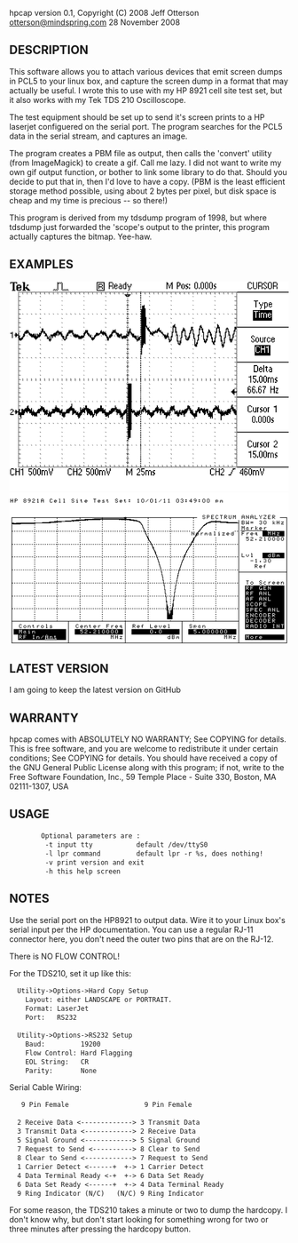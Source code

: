 hpcap version 0.1, Copyright (C) 2008 Jeff Otterson <otterson@mindspring.com>
28 November 2008

DESCRIPTION
-----------

  This software allows you to attach various devices that emit screen dumps
in PCL5 to your linux box, and capture the screen dump in a format that
may actually be useful.  I wrote this to use with my HP 8921 cell site test
set, but it also works with my Tek TDS 210 Oscilloscope.

  The test equipment should be set up to send it's screen prints to a
HP laserjet configuered on the serial port.  The program searches for the
PCL5 data in the serial stream, and captures an image.

  The program creates a PBM file as output, then calls the 'convert' utility
(from ImageMagick) to create a gif.  Call me lazy.  I did not want to write
my own gif output function, or bother to link some library to do that.
Should you decide to put that in, then I'd love to have a copy.  (PBM is the
least efficient storage method possible, using about 2 bytes per pixel,
but disk space is cheap and my time is precious -- so there!)

  This program is derived from my tdsdump program of 1998, but where tdsdump
just forwarded the 'scope's output to the printer, this program actually
captures the bitmap.  Yee-haw.

EXAMPLES
--------

![tds210 example](tds210.gif)
![hp8921a example](hp8921a.gif)

LATEST VERSION
--------------

I am going to keep the latest version on GitHub

WARRANTY
--------

hpcap comes with ABSOLUTELY NO WARRANTY; See COPYING for details.
This is free software, and you are welcome to redistribute it
under certain conditions; See COPYING for details.
You should have received a copy of the GNU General Public License
along with this program; if not, write to the Free Software
Foundation, Inc., 59 Temple Place - Suite 330, Boston, MA 02111-1307, USA

USAGE
------
```
        Optional parameters are :
		 -t input tty           default /dev/ttyS0
		 -l lpr command         default lpr -r %s, does nothing!
		 -v print version and exit
		 -h this help screen
```

NOTES
-----

  Use the serial port on the HP8921 to output data.  Wire it to your Linux
box's serial input per the HP documentation.  You can use a regular RJ-11 connector here, you don't need the outer two pins that are on the RJ-12.

  There is NO FLOW CONTROL!

  For the TDS210, set it up like this:

```
  Utility->Options->Hard Copy Setup
    Layout: either LANDSCAPE or PORTRAIT.
    Format: LaserJet
    Port:   RS232

  Utility->Options->RS232 Setup
    Baud:         19200
    Flow Control: Hard Flagging
    EOL String:   CR
    Parity:       None
```

  Serial Cable Wiring:

```
   9 Pin Female                   9 Pin Female

  2 Receive Data <-------------> 3 Transmit Data
  3 Transmit Data <------------> 2 Receive Data
  5 Signal Ground <------------> 5 Signal Ground
  7 Request to Send <----------> 8 Clear to Send
  8 Clear to Send <------------> 7 Request to Send
  1 Carrier Detect <------+  +-> 1 Carrier Detect
  4 Data Terminal Ready <-+  +-> 6 Data Set Ready
  6 Data Set Ready <------+  +-> 4 Data Terminal Ready
  9 Ring Indicator (N/C)   (N/C) 9 Ring Indicator
```

  For some reason, the TDS210 takes a minute or two to dump the hardcopy.
I don't know why, but don't start looking for something wrong for two or
three minutes after pressing the hardcopy button.
